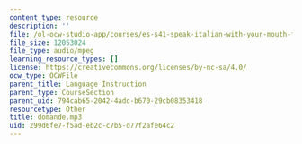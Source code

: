 ```yaml
---
content_type: resource
description: ''
file: /ol-ocw-studio-app/courses/es-s41-speak-italian-with-your-mouth-full-spring-2012/299d6fe7f5adeb2cc7b5d77f2afe64c2_domande.mp3
file_size: 12053024
file_type: audio/mpeg
learning_resource_types: []
license: https://creativecommons.org/licenses/by-nc-sa/4.0/
ocw_type: OCWFile
parent_title: Language Instruction
parent_type: CourseSection
parent_uid: 794cab65-2042-4adc-b670-29cb08353418
resourcetype: Other
title: domande.mp3
uid: 299d6fe7-f5ad-eb2c-c7b5-d77f2afe64c2
---
```


